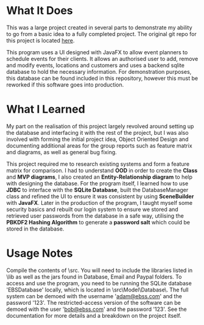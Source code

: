 # What It Does #
This was a large project created in several parts to demonstrate my ability to go from a basic idea to a fully completed project. The original git repo for this project is located [here](https://bitbucket.org/modnar1/ebs-project/src/master/).

This program uses a UI designed with JavaFX to allow event planners to schedule events for their clients. It allows an authorised user to add, remove and modify events, locations and customers and uses a backend sqlite database to hold the necessary information. For demonstration purposes, this database can be found included in this repository, however this must be reworked if this software goes into production.

# What I Learned #
My part on the realisation of this project largely revolved around setting up the database and interfacing it with the rest of the project, but I was also involved with forming the initial project idea, Object Oriented Design and documenting additional areas for the group reports such as feature matrix and diagrams, as well as general bug fixing.

This project required me to research existing systems and form a feature matrix for comparison. I had to understand **OOD** in order to create the **Class** and **MVP diagrams**, I also created an **Entity-Relationship diagram** to help with designing the database. For the program itself, I learned how to use **JDBC** to interface with the **SQLite Database**, built the DatabaseManager class and refined the UI to ensure it was consistent by using **SceneBuilder** with **JavaFX**. Later in the production of the program, I taught myself some security basics and rebuilt our login system to ensure we stored and retrieved user passwords from the database in a safe way, utilising the **PBKDF2 Hashing Algorithm** to generate a **password salt** which could be stored in the database.

# Usage Notes #
Compile the contents of \src. You will need to include the libraries listed in \lib as well as the jars found in Database, Email and Paypal folders. To access and use the program, you need to be running the SQLite database 'EBSDatabase' locally, which is located in \src\Model\Database\\. The full system can be demoed with the username 'adam@ebss.com' and the password '123'. The restricted-access version of the software can be demoed with the user 'bob@ebss.com' and the password '123'. See the documentation for more details and a breakdown on the project itself.